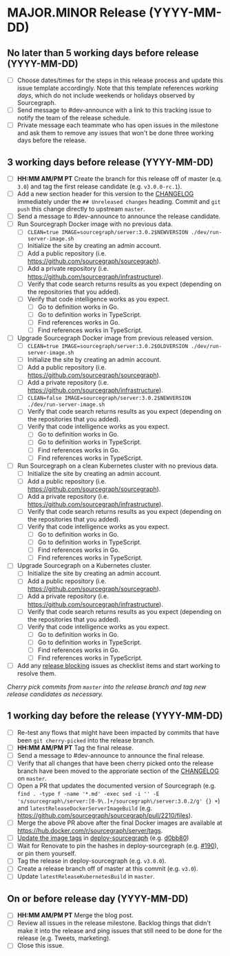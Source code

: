 <!--
This template is used for our monthly major/minor releases of Sourcegraph.
It is not used for patch releases.
-->

# MAJOR.MINOR Release (YYYY-MM-DD)

## No later than 5 working days before release (YYYY-MM-DD)

- [ ] Choose dates/times for the steps in this release process and update this issue template accordingly. Note that this template references _working days_, which do not include weekends or holidays observed by Sourcegraph.
- [ ] Send message to #dev-announce with a link to this tracking issue to notify the team of the release schedule.
- [ ] Private message each teammate who has open issues in the milestone and ask them to remove any issues that won't be done three working days before the release.

## 3 working days before release (YYYY-MM-DD)

- [ ] **HH:MM AM/PM PT** Create the branch for this release off of master (e.q. `3.0`) and tag the first release candidate (e.g. `v3.0.0-rc.1`).
- [ ] Add a new section header for this version to the [CHANGELOG](../../CHANGELOG.md#unreleased) immediately under the `## Unreleased changes` heading. <!-- TODO(nick): link to example change --> Commit and `git push` this change directly to upstream `master`.
- [ ] Send a message to #dev-announce to announce the release candidate.
- [ ] Run Sourcegraph Docker image with no previous data.
    - [ ] `CLEAN=true IMAGE=sourcegraph/server:3.0.2$NEWVERSION ./dev/run-server-image.sh`
    - [ ] Initialize the site by creating an admin account.
    - [ ] Add a public repository (i.e. https://github.com/sourcegraph/sourcegraph).
    - [ ] Add a private repository (i.e. https://github.com/sourcegraph/infrastructure).
    - [ ] Verify that code search returns results as you expect (depending on the repositories that you added).
    - [ ] Verify that code intelligence works as you expect.
        - [ ] Go to definition works in Go.
        - [ ] Go to definition works in TypeScript.
        - [ ] Find references works in Go.
        - [ ] Find references works in TypeScript.
- [ ] Upgrade Sourcegraph Docker image from previous released version.
    - [ ] `CLEAN=true IMAGE=sourcegraph/server:3.0.2$OLDVERSION ./dev/run-server-image.sh`
    - [ ] Initialize the site by creating an admin account.
    - [ ] Add a public repository (i.e. https://github.com/sourcegraph/sourcegraph).
    - [ ] Add a private repository (i.e. https://github.com/sourcegraph/infrastructure).
    - [ ] `CLEAN=false IMAGE=sourcegraph/server:3.0.2$NEWVERSION ./dev/run-server-image.sh`
    - [ ] Verify that code search returns results as you expect (depending on the repositories that you added).
    - [ ] Verify that code intelligence works as you expect.
        - [ ] Go to definition works in Go.
        - [ ] Go to definition works in TypeScript.
        - [ ] Find references works in Go.
        - [ ] Find references works in TypeScript.
- [ ] Run Sourcegraph on a clean Kubernetes cluster with no previous data.
    - [ ] Initialize the site by creating an admin account.
    - [ ] Add a public repository (i.e. https://github.com/sourcegraph/sourcegraph).
    - [ ] Add a private repository (i.e. https://github.com/sourcegraph/infrastructure).
    - [ ] Verify that code search returns results as you expect (depending on the repositories that you added).
    - [ ] Verify that code intelligence works as you expect.
        - [ ] Go to definition works in Go.
        - [ ] Go to definition works in TypeScript.
        - [ ] Find references works in Go.
        - [ ] Find references works in TypeScript.
- [ ] Upgrade Sourcegraph on a Kubernetes cluster.
    - [ ] Initialize the site by creating an admin account.
    - [ ] Add a public repository (i.e. https://github.com/sourcegraph/sourcegraph).
    - [ ] Add a private repository (i.e. https://github.com/sourcegraph/infrastructure).
    - [ ] Verify that code search returns results as you expect (depending on the repositories that you added).
    - [ ] Verify that code intelligence works as you expect.
        - [ ] Go to definition works in Go.
        - [ ] Go to definition works in TypeScript.
        - [ ] Find references works in Go.
        - [ ] Find references works in TypeScript.
- [ ] Add any [release blocking](releases.md#blocking) issues as checklist items and start working to resolve them.

_Cherry pick commits from `master` into the release branch and tag new release candidates as necessary._

## 1 working day before the release (YYYY-MM-DD)

- [ ] Re-test any flows that might have been impacted by commits that have been `git cherry-picked` into the release branch.
- [ ] **HH:MM AM/PM PT** Tag the final release.
- [ ] Send a message to #dev-announce to announce the final release.
- [ ] Verify that all changes that have been cherry picked onto the release branch have been moved to the approriate section of the [CHANGELOG](../../CHANGELOG.md) on `master`.
- [ ] Open a PR that updates the documented version of Sourcegraph (e.g. `find . -type f -name '*.md' -exec sed -i '' -E 's/sourcegraph\/server:[0-9\.]+/sourcegraph\/server:3.0.2/g' {} +`) and `latestReleaseDockerServerImageBuild` (e.g. https://github.com/sourcegraph/sourcegraph/pull/2210/files).
- [ ] Merge the above PR above after the final Docker images are available at https://hub.docker.com/r/sourcegraph/server/tags.
- [ ] [Update the image tags](https://github.com/sourcegraph/deploy-sourcegraph/blob/master/README.dev.md#updating-docker-image-tags) in [deploy-sourcegraph](https://github.com/sourcegraph/deploy-sourcegraph) (e.g. [d0bb80](https://github.com/sourcegraph/deploy-sourcegraph/commit/d0bb80f559e7e9ef3b1915ddba72f4beff32276c))
- [ ] Wait for Renovate to pin the hashes in deploy-sourcegraph (e.g. [#190](https://github.com/sourcegraph/deploy-sourcegraph/pull/190/files)), or pin them yourself.
- [ ] Tag the release in deploy-sourcegraph (e.g. `v3.0.0`).
- [ ] Create a release branch off of master at this commit (e.g. `v3.0`).
- [ ] Update `latestReleaseKubernetesBuild` in `master`. <!-- TODO(nick): example -->

## On or before release day (YYYY-MM-DD)

- [ ] **HH:MM AM/PM PT** Merge the blog post.
- [ ] Review all issues in the release milestone. Backlog things that didn't make it into the release and ping issues that still need to be done for the release (e.g. Tweets, marketing).
- [ ] Close this issue.
